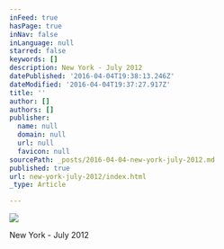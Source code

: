 ```yaml
---
inFeed: true
hasPage: true
inNav: false
inLanguage: null
starred: false
keywords: []
description: New York - July 2012
datePublished: '2016-04-04T19:38:13.246Z'
dateModified: '2016-04-04T19:37:27.917Z'
title: ''
author: []
authors: []
publisher:
  name: null
  domain: null
  url: null
  favicon: null
sourcePath: _posts/2016-04-04-new-york-july-2012.md
published: true
url: new-york-july-2012/index.html
_type: Article

---
```

![](https://the-grid-user-content.s3-us-west-2.amazonaws.com/03b9c282-260f-4245-8a06-3a218f88787b.jpg)

New York - July 2012